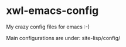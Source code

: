 xwl-emacs-config
================

My crazy config files for emacs :-)

Main configurations are under:
   site-lisp/config/
